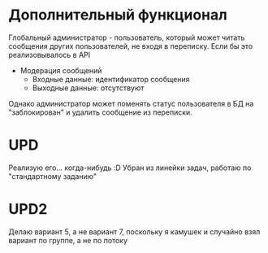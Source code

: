 # Дополнительный функционал

Глобальный администратор - пользователь, который может читать сообщения других пользователей, не входя в переписку. Если бы это реализовывалось в API

- Модерация сообщений
  - Входные данные: идентификатор сообщения
  - Выходные данные: отсутствуют

Однако администратор может поменять статус пользователя в БД на "заблокирован" и удалить сообщение из переписки.

# UPD
Реализую его... когда-нибудь :D 
Убран из линейки задач, работаю по "стандартному заданию"

# UPD2
Делаю вариант 5, а не вариант 7, поскольку я камушек и случайно взял вариант по группе, а не по потоку